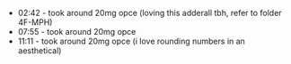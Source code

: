 * 02:42 - took around 20mg opce (loving this adderall tbh, refer to folder 4F-MPH)
* 07:55 - took around 20mg opce
* 11:11 - took around 20mg opce (i love rounding numbers in an aesthetical)